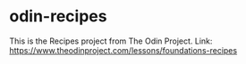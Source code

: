 # odin-recipes

This is the Recipes project from The Odin Project.
Link: https://www.theodinproject.com/lessons/foundations-recipes